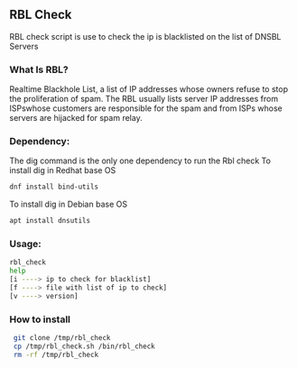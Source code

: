 ## RBL Check

RBL check script is use to check the ip is blacklisted on the list of DNSBL Servers

### What Is RBL?

Realtime Blackhole List, a list of IP addresses whose owners refuse to stop the proliferation of spam. The RBL usually lists server IP addresses from ISPswhose customers are responsible for the spam and from ISPs whose servers are hijacked for spam relay.

### Dependency:
 The dig command is the only one dependency to run the Rbl check
 To install dig in Redhat base OS 
 ```bash
dnf install bind-utils
 ```
 To install dig in Debian base OS
```bash
apt install dnsutils
 ```

### Usage:

```bash
rbl_check
help
[i ----> ip to check for blacklist]
[f ----> file with list of ip to check]
[v ----> version]
 ```

### How to install
```bash
 git clone /tmp/rbl_check
 cp /tmp/rbl_check.sh /bin/rbl_check
 rm -rf /tmp/rbl_check
 ```
